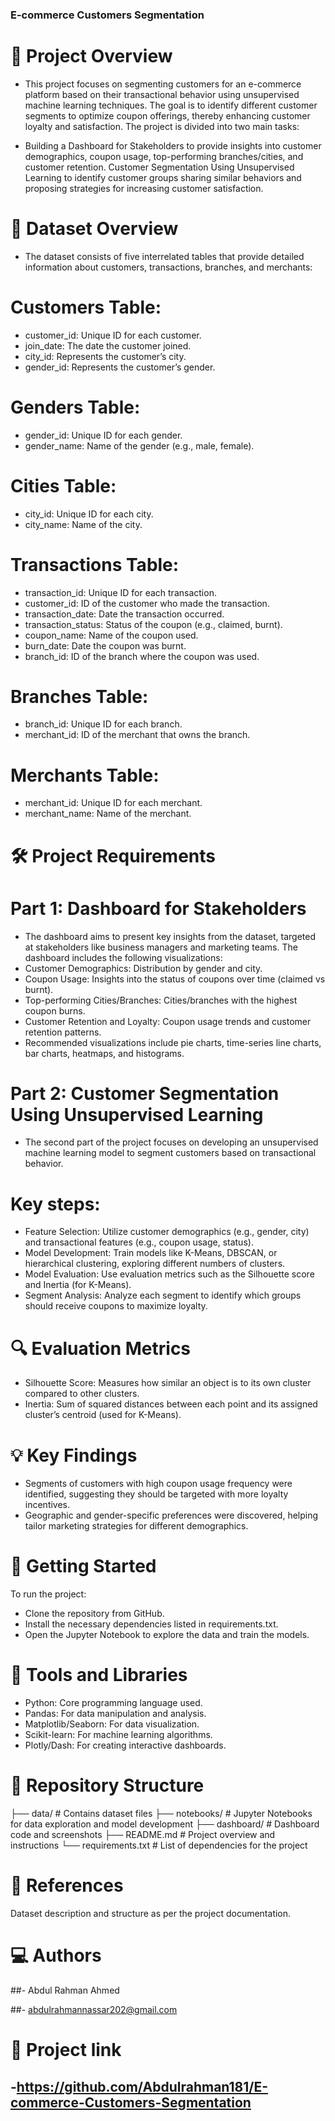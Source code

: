 ### E-commerce Customers Segmentation

# 📌 Project Overview
 - This project focuses on segmenting customers for an e-commerce platform based on their transactional behavior using unsupervised machine learning techniques. The goal is 
   to identify different customer segments to optimize coupon offerings, thereby enhancing customer loyalty and satisfaction.
   The project is divided into two main tasks:

 - Building a Dashboard for Stakeholders to provide insights into customer demographics, coupon usage, top-performing branches/cities, and customer retention.
   Customer Segmentation Using Unsupervised Learning to identify customer groups sharing similar behaviors and proposing strategies for increasing customer satisfaction.
  
# 📁 Dataset Overview
   - The dataset consists of five interrelated tables that provide detailed information about customers, transactions, branches, and merchants:

# Customers Table:
 - customer_id: Unique ID for each customer.
 - join_date: The date the customer joined.
 - city_id: Represents the customer’s city.
 - gender_id: Represents the customer’s gender.
   
# Genders Table:
 - gender_id: Unique ID for each gender.
 - gender_name: Name of the gender (e.g., male, female).
   
# Cities Table:
 - city_id: Unique ID for each city.
 - city_name: Name of the city.
   
# Transactions Table:
 - transaction_id: Unique ID for each transaction.
 - customer_id: ID of the customer who made the transaction.
 - transaction_date: Date the transaction occurred.
 - transaction_status: Status of the coupon (e.g., claimed, burnt).
 - coupon_name: Name of the coupon used.
 - burn_date: Date the coupon was burnt.
 - branch_id: ID of the branch where the coupon was used.
   
# Branches Table:
 - branch_id: Unique ID for each branch.
 - merchant_id: ID of the merchant that owns the branch.
   
# Merchants Table:
 - merchant_id: Unique ID for each merchant.
 - merchant_name: Name of the merchant.
   
# 🛠️ Project Requirements
 # Part 1: Dashboard for Stakeholders
 - The dashboard aims to present key insights from the dataset, targeted at stakeholders like business managers and marketing teams. The dashboard includes the following 
   visualizations:
 - Customer Demographics: Distribution by gender and city.
 - Coupon Usage: Insights into the status of coupons over time (claimed vs burnt).
 - Top-performing Cities/Branches: Cities/branches with the highest coupon burns.
 - Customer Retention and Loyalty: Coupon usage trends and customer retention patterns.
 - Recommended visualizations include pie charts, time-series line charts, bar charts, heatmaps, and histograms.

# Part 2: Customer Segmentation Using Unsupervised Learning
 - The second part of the project focuses on developing an unsupervised machine learning model to segment customers based on transactional behavior.

# Key steps:
 - Feature Selection: Utilize customer demographics (e.g., gender, city) and transactional features (e.g., coupon usage, status).
 - Model Development: Train models like K-Means, DBSCAN, or hierarchical clustering, exploring different numbers of clusters.
 - Model Evaluation: Use evaluation metrics such as the Silhouette score and Inertia (for K-Means).
 - Segment Analysis: Analyze each segment to identify which groups should receive coupons to maximize loyalty.

# 🔍 Evaluation Metrics
 - Silhouette Score: Measures how similar an object is to its own cluster compared to other clusters.
 - Inertia: Sum of squared distances between each point and its assigned cluster’s centroid (used for K-Means).

# 💡 Key Findings
 - Segments of customers with high coupon usage frequency were identified, suggesting they should be targeted with more loyalty incentives.
 - Geographic and gender-specific preferences were discovered, helping tailor marketing strategies for different demographics.

# 🚀 Getting Started
To run the project:
 - Clone the repository from GitHub.
 - Install the necessary dependencies listed in requirements.txt.
 - Open the Jupyter Notebook to explore the data and train the models.

# 🧰 Tools and Libraries
 - Python: Core programming language used.
 - Pandas: For data manipulation and analysis.
 - Matplotlib/Seaborn: For data visualization.
 - Scikit-learn: For machine learning algorithms.
 - Plotly/Dash: For creating interactive dashboards.

# 📁 Repository Structure
├── data/                        # Contains dataset files
├── notebooks/                   # Jupyter Notebooks for data exploration and model development
├── dashboard/                   # Dashboard code and screenshots
├── README.md                    # Project overview and instructions
└── requirements.txt             # List of dependencies for the project

# 🔗 References
  Dataset description and structure as per the project documentation.

# 💻 Authors
##- Abdul Rahman Ahmed 

##- abdulrahmannassar202@gmail.com

# 📌 Project link
## -https://github.com/Abdulrahman181/E-commerce-Customers-Segmentation
